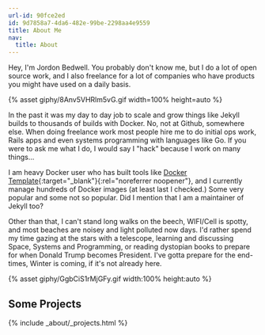 ```yaml
---
url-id: 90fce2ed
id: 9d7858a7-4da6-482e-99be-2298aa4e9559
title: About Me
nav:
  title: About
---
```


Hey, I'm Jordon Bedwell. You probably don't know me, but I do a lot of open
source work, and I also freelance for a lot of companies who have products you
might have used on a daily basis.

{% asset giphy/8Anv5VHRlm5vG.gif width=100% height=auto %}

In the past it was my day to day job to scale and grow things like Jekyll builds to thousands of builds with Docker.  No, not at Github, somewhere else. When doing freelance work most people hire me to do initial ops work, Rails apps and even systems programming with languages like Go.  If you were to ask me what I do, I would say I "hack" because I work on many things...

I am heavy Docker user who has built tools like [Docker Template](https://github.com/envygeeks/docker-template){:target="_blank"}{:rel="noreferrer noopener"}, and I currently manage hundreds of Docker images (at least last I checked.) Some very popular and some not so popular.  Did I mention that I am a maintainer of Jekyll too?

Other than that, I can't stand long walks on the beech, WIFI/Cell is spotty, and most beaches are noisey and light polluted now days.  I'd rather spend my time gazing at the stars with a telescope, learning and discussing Space, Systems and Programming, or reading dystopian books to prepare for when Donald Trump becomes President.  I've gotta prepare for the end-times, Winter is coming, if it's not already here.

{% asset giphy/GgbCiS1rMjGFy.gif width:100% height:auto %}

## Some Projects

{% include
  _about/_projects.html
%}
